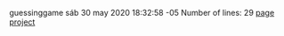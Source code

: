 guessinggame
sáb 30 may 2020 18:32:58 -05
Number of lines:
29
[page project](https://alnarvaezva.github.io/guessinggame/)
